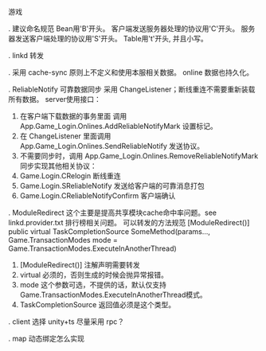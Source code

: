 
游戏

. 建议命名规范
  Bean用'B'开头。
  客户端发送服务器处理的协议用'C'开头。
  服务器发送客户端处理的协议用'S'开头。
  Table用't'开头, 并且小写。

. linkd 转发

. 采用 cache-sync
  原则上不定义和使用本服相关数据。
  online 数据也持久化。

. ReliableNotify 可靠数据同步
  采用 ChangeListener；断线重连不需要重新装载所有数据。
  server使用接口：
  1) 在客户端下载数据的事务里面 调用 App.Game_Login.Onlines.AddReliableNotifyMark 设置标记。
  2) 在 ChangeListener 里面调用 App.Game_Login.Onlines.SendReliableNotify 发送协议。
  3) 不需要同步时，调用 App.Game_Login.Onlines.RemoveReliableNotifyMark
  同步实现其他相关协议：
  1) Game.Login.CRelogin 断线重连
  2) Game.Login.SReliableNotify 发送给客户端的可靠消息打包
  3) Game.Login.CReliableNotifyConfirm 客户端确认

. ModuleRedirect
  这个主要是提高共享模块cache命中率问题。see linkd.provider.txt 排行榜相关问题。
  可以转发的方法规范
  [ModuleRedirect()]
  public virtual TaskCompletionSource<int> SomeMethod(params..., Game.TransactionModes mode = Game.TransactionModes.ExecuteInAnotherThread)
  1) [ModuleRedirect()] 注解声明需要转发
  2) virtual 必须的，否则生成的时候会抛异常报错。
  3) mode 这个参数可选，不提供的话，默认仅支持Game.TransactionModes.ExecuteInAnotherThread模式。
  4) TaskCompletionSource<int> 返回值必须是这个类型。

. client 选择 unity+ts
  尽量采用 rpc？

. map 动态绑定怎么实现
